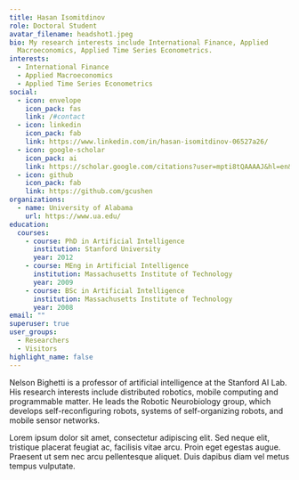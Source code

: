 ```yaml
---
title: Hasan Isomitdinov
role: Doctoral Student
avatar_filename: headshot1.jpeg
bio: My research interests include International Finance, Applied
  Macroeconomics, Applied Time Series Econometrics.
interests:
  - International Finance
  - Applied Macroeconomics
  - Applied Time Series Econometrics
social:
  - icon: envelope
    icon_pack: fas
    link: /#contact
  - icon: linkedin
    icon_pack: fab
    link: https://www.linkedin.com/in/hasan-isomitdinov-06527a26/
  - icon: google-scholar
    icon_pack: ai
    link: https://scholar.google.com/citations?user=mpti8tQAAAAJ&hl=en&oi=ao
  - icon: github
    icon_pack: fab
    link: https://github.com/gcushen
organizations:
  - name: University of Alabama
    url: https://www.ua.edu/
education:
  courses:
    - course: PhD in Artificial Intelligence
      institution: Stanford University
      year: 2012
    - course: MEng in Artificial Intelligence
      institution: Massachusetts Institute of Technology
      year: 2009
    - course: BSc in Artificial Intelligence
      institution: Massachusetts Institute of Technology
      year: 2008
email: ""
superuser: true
user_groups:
  - Researchers
  - Visitors
highlight_name: false
---
```


Nelson Bighetti is a professor of artificial intelligence at the Stanford AI Lab. His research interests include distributed robotics, mobile computing and programmable matter. He leads the Robotic Neurobiology group, which develops self-reconfiguring robots, systems of self-organizing robots, and mobile sensor networks.

Lorem ipsum dolor sit amet, consectetur adipiscing elit. Sed neque elit, tristique placerat feugiat ac, facilisis vitae arcu. Proin eget egestas augue. Praesent ut sem nec arcu pellentesque aliquet. Duis dapibus diam vel metus tempus vulputate.
